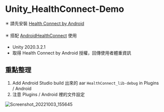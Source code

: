 # Unity_HealthConnect-Demo

 ✴️ 請先安裝 [Health Connect by Android](https://play.google.com/store/apps/details?id=com.google.android.apps.healthdata&hl=zh_TW&gl=US)
 
 ✴️ 搭配 [ AndroidHealthConnect](https://github.com/haowenjhang/AndroidHealthConnect) 使用
 
  
* Unity 2020.3.2.1
* 取得 Health Connect by Android 授權，回傳使用者體重資訊

## 重點整理
1. Add Android Studio build 出來的 aar `HealthConnect_lib-debug` in Plugins / Android
2. 注意 Plugins / Android 裡的文件設定


![Screenshot_20221003_155645](https://user-images.githubusercontent.com/30752142/193527895-c38ae3f1-544d-4b8c-bae2-3582de51d807.jpg)
